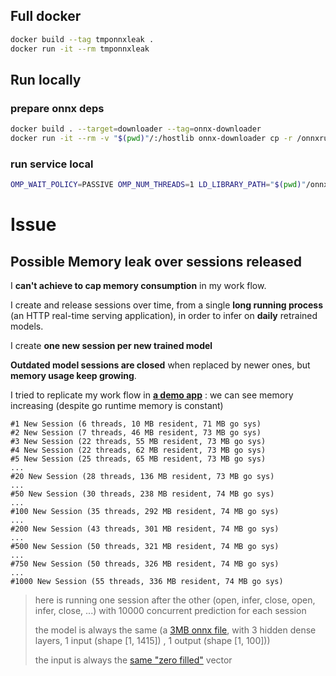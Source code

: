 ## Full docker

```bash
docker build --tag tmponnxleak .
docker run -it --rm tmponnxleak
```

## Run locally

### prepare onnx deps

```bash
docker build . --target=downloader --tag=onnx-downloader
docker run -it --rm -v "$(pwd)"/:/hostlib onnx-downloader cp -r /onnxruntime /hostlib/.
```

### run service local

```bash
OMP_WAIT_POLICY=PASSIVE OMP_NUM_THREADS=1 LD_LIBRARY_PATH="$(pwd)"/onnxruntime/lib go run .
```



# Issue

## Possible Memory leak over sessions released

I **can't achieve to cap memory consumption** in my work flow.

I create and release sessions over time, from a single **long running process** (an HTTP real-time serving application), in order to infer on **daily** retrained models.

I create **one new session per new trained model**

**Outdated model sessions are closed** when replaced by newer ones, but **memory usage keep growing**.

I tried to replicate my work flow in **[a demo app](https://github.com/glutamatt/onnxleak)** : we can see memory increasing (despite go runtime memory is constant)

```
#1 New Session (6 threads, 10 MB resident, 71 MB go sys)
#2 New Session (7 threads, 46 MB resident, 73 MB go sys)
#3 New Session (22 threads, 55 MB resident, 73 MB go sys)
#4 New Session (22 threads, 62 MB resident, 73 MB go sys)
#5 New Session (25 threads, 65 MB resident, 73 MB go sys)
...
#20 New Session (28 threads, 136 MB resident, 73 MB go sys)
...
#50 New Session (30 threads, 238 MB resident, 74 MB go sys)
...
#100 New Session (35 threads, 292 MB resident, 74 MB go sys)
...
#200 New Session (43 threads, 301 MB resident, 74 MB go sys)
...
#500 New Session (50 threads, 321 MB resident, 74 MB go sys)
...
#750 New Session (50 threads, 326 MB resident, 74 MB go sys)
...
#1000 New Session (55 threads, 336 MB resident, 74 MB go sys)
```

> here is running one session after the other (open, infer, close, open, infer, close, ...) with 10000 concurrent prediction for each session
>
> the model is always the same (a [3MB onnx file](https://github.com/glutamatt/onnxleak/blob/fd18756faf292bea257561e6b0a83d50296a98b6/model.onnx), with 3 hidden dense layers, 1 input (shape [1, 1415]) , 1 output (shape [1, 100]))
>
> the input is always the [same "zero filled"](https://github.com/glutamatt/onnxleak/blob/fd18756faf292bea257561e6b0a83d50296a98b6/main.go#L37) vector

